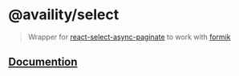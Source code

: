 # @availity/select

> Wrapper for [react-select-async-paginate](https://github.com/vtaits/react-select-async-paginate) to work with [formik](https://github.com/jaredpalmer/formik)

## [Documention](https://availity.github.io/availity-react/components/select)
